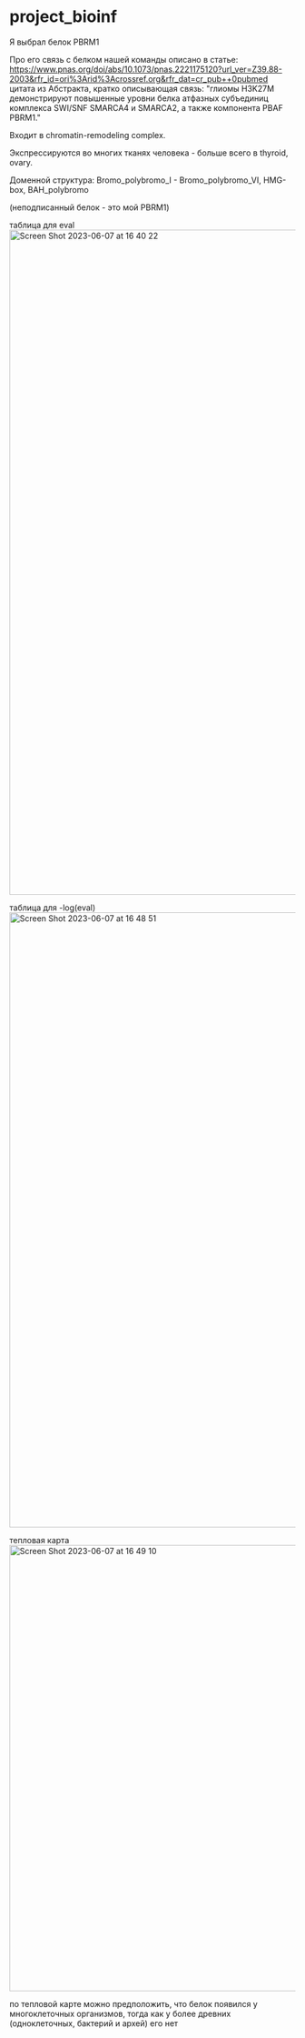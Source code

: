 # project_bioinf
Я выбрал белок PBRM1

Про его связь с белком нашей команды описано в статье: 
https://www.pnas.org/doi/abs/10.1073/pnas.2221175120?url_ver=Z39.88-2003&rfr_id=ori%3Arid%3Acrossref.org&rfr_dat=cr_pub++0pubmed
цитата из Абстракта, кратко описывающая связь: "глиомы H3K27M демонстрируют повышенные уровни белка атфазных субъединиц комплекса SWI/SNF SMARCA4 и SMARCA2, а также компонента PBAF PBRM1."

Входит в chromatin-remodeling complex.

Экспрессируются во многих тканях человека - больше всего в thyroid, ovary.

Доменной структура: Bromo_polybromo_I - Bromo_polybromo_VI, HMG-box, BAH_polybromo





(неподписанный белок - это мой PBRM1)

таблица для eval
<img width="1170" alt="Screen Shot 2023-06-07 at 16 40 22" src="https://github.com/reyarzhan/project_bioinf/assets/93340670/384f1837-08b0-4903-9922-a03cb6a54456">

таблица для -log(eval)
<img width="1082" alt="Screen Shot 2023-06-07 at 16 48 51" src="https://github.com/reyarzhan/project_bioinf/assets/93340670/1325dd5b-9036-4ac4-8541-d77e307c9a23">

тепловая карта
<img width="785" alt="Screen Shot 2023-06-07 at 16 49 10" src="https://github.com/reyarzhan/project_bioinf/assets/93340670/bd8e4d8d-c085-434c-87e5-7b9600b2af43">

по тепловой карте можно предположить, что белок появился у многоклеточных организмов, тогда как у более древних (одноклеточных, бактерий и архей) его нет
